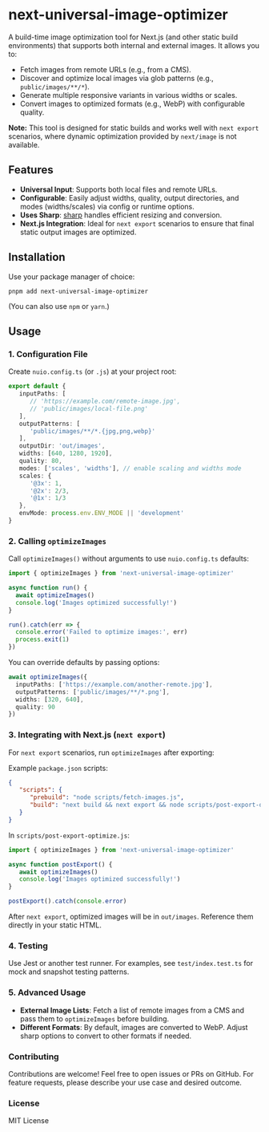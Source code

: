 # next-universal-image-optimizer

A build-time image optimization tool for Next.js (and other static build environments) that supports both internal and external images. It allows you to:

- Fetch images from remote URLs (e.g., from a CMS).
- Discover and optimize local images via glob patterns (e.g., `public/images/**/*`).
- Generate multiple responsive variants in various widths or scales.
- Convert images to optimized formats (e.g., WebP) with configurable quality.

**Note:** This tool is designed for static builds and works well with `next export` scenarios, where dynamic optimization provided by `next/image` is not available.

## Features

- **Universal Input**: Supports both local files and remote URLs.
- **Configurable**: Easily adjust widths, quality, output directories, and modes (widths/scales) via config or runtime options.
- **Uses Sharp**: [sharp](https://sharp.pixelplumbing.com/) handles efficient resizing and conversion.
- **Next.js Integration**: Ideal for `next export` scenarios to ensure that final static output images are optimized.

## Installation

Use your package manager of choice:

```
pnpm add next-universal-image-optimizer
```

(You can also use `npm` or `yarn`.)

## Usage

### 1. Configuration File

Create `nuio.config.ts` (or `.js`) at your project root:

```typescript
export default {
   inputPaths: [
      // 'https://example.com/remote-image.jpg',
      // 'public/images/local-file.png'
   ],
   outputPatterns: [
      'public/images/**/*.{jpg,png,webp}'
   ],
   outputDir: 'out/images',
   widths: [640, 1280, 1920],
   quality: 80,
   modes: ['scales', 'widths'], // enable scaling and widths mode
   scales: {
      '@3x': 1,
      '@2x': 2/3,
      '@1x': 1/3
   },
   envMode: process.env.ENV_MODE || 'development'
}
```

### 2. Calling `optimizeImages`

Call `optimizeImages()` without arguments to use `nuio.config.ts` defaults:

```typescript
import { optimizeImages } from 'next-universal-image-optimizer'

async function run() {
  await optimizeImages()
  console.log('Images optimized successfully!')
}

run().catch(err => {
  console.error('Failed to optimize images:', err)
  process.exit(1)
})
```

You can override defaults by passing options:

```typescript
await optimizeImages({
  inputPaths: ['https://example.com/another-remote.jpg'],
  outputPatterns: ['public/images/**/*.png'],
  widths: [320, 640],
  quality: 90
})
```

### 3. Integrating with Next.js (`next export`)

For `next export` scenarios, run `optimizeImages` after exporting:

Example `package.json` scripts:

```json
{
   "scripts": {
      "prebuild": "node scripts/fetch-images.js",
      "build": "next build && next export && node scripts/post-export-optimize.js"
   }
}
```

In `scripts/post-export-optimize.js`:

```typescript
import { optimizeImages } from 'next-universal-image-optimizer'

async function postExport() {
   await optimizeImages()
   console.log('Images optimized successfully!')
}

postExport().catch(console.error)
```

After `next export`, optimized images will be in `out/images`. Reference them directly in your static HTML.

### 4. Testing

Use Jest or another test runner. For examples, see `test/index.test.ts` for mock and snapshot testing patterns.

### 5. Advanced Usage

- **External Image Lists**: Fetch a list of remote images from a CMS and pass them to `optimizeImages` before building.
- **Different Formats**: By default, images are converted to WebP. Adjust sharp options to convert to other formats if needed.

### Contributing

Contributions are welcome! Feel free to open issues or PRs on GitHub. For feature requests, please describe your use case and desired outcome.

### License

MIT License  
